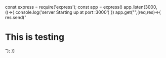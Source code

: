 const express = require('express');
const app = express()
app.listen(3000,()=>{
    console.log('server Starting up at port :3000')
})
app.get("",(req,res)=>{
    res.send("<h1>This is testing</h1>");
})
